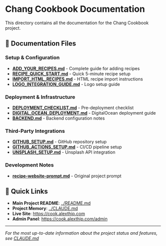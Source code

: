 # Chang Cookbook Documentation

This directory contains all the documentation for the Chang Cookbook project.

## 📁 Documentation Files

### Setup & Configuration
- **[ADD_YOUR_RECIPES.md](ADD_YOUR_RECIPES.md)** - Complete guide for adding recipes
- **[RECIPE_QUICK_START.md](RECIPE_QUICK_START.md)** - Quick 5-minute recipe setup
- **[IMPORT_HTML_RECIPES.md](IMPORT_HTML_RECIPES.md)** - HTML recipe import instructions
- **[LOGO_INTEGRATION_GUIDE.md](LOGO_INTEGRATION_GUIDE.md)** - Logo setup guide

### Deployment & Infrastructure
- **[DEPLOYMENT_CHECKLIST.md](DEPLOYMENT_CHECKLIST.md)** - Pre-deployment checklist
- **[DIGITAL_OCEAN_DEPLOYMENT.md](DIGITAL_OCEAN_DEPLOYMENT.md)** - DigitalOcean deployment guide
- **[BACKEND.md](BACKEND.md)** - Backend configuration notes

### Third-Party Integrations
- **[GITHUB_SETUP.md](GITHUB_SETUP.md)** - GitHub repository setup
- **[GITHUB_ACTIONS_SETUP.md](GITHUB_ACTIONS_SETUP.md)** - CI/CD pipeline setup
- **[UNSPLASH_SETUP.md](UNSPLASH_SETUP.md)** - Unsplash API integration

### Development Notes
- **[recipe-website-prompt.md](recipe-website-prompt.md)** - Original project prompt

## 🔗 Quick Links

- **Main Project README**: [../README.md](../README.md)
- **Project Memory**: [../CLAUDE.md](../CLAUDE.md)
- **Live Site**: https://cook.alexthip.com
- **Admin Panel**: https://cook.alexthip.com/admin

---

*For the most up-to-date information about the project status and features, see [CLAUDE.md](../CLAUDE.md)*